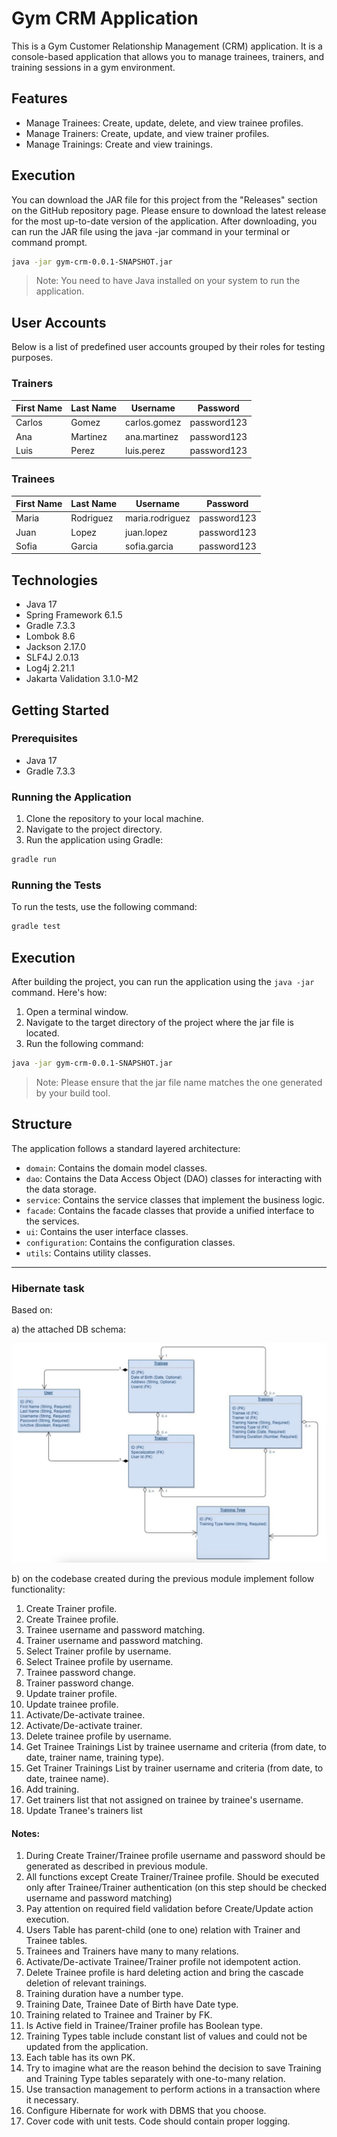 # Gym CRM Application

This is a Gym Customer Relationship Management (CRM) application. It is a console-based application that allows you to
manage trainees, trainers, and training sessions in a gym environment.

## Features

- Manage Trainees: Create, update, delete, and view trainee profiles.
- Manage Trainers: Create, update, and view trainer profiles.
- Manage Trainings: Create and view trainings.

## Execution

You can download the JAR file for this project from the "Releases" section on the GitHub repository page. Please ensure
to download the latest release for the most up-to-date version of the application. After downloading, you can run the
JAR file using the java -jar command in your terminal or command prompt.

```bash
java -jar gym-crm-0.0.1-SNAPSHOT.jar
```

> Note: You need to have Java installed on your system to run the application.

## User Accounts
Below is a list of predefined user accounts grouped by their roles for testing purposes.

### Trainers

| First Name | Last Name | Username     | Password    |
|------------|-----------|--------------|-------------|
| Carlos     | Gomez     | carlos.gomez | password123 |
| Ana        | Martinez  | ana.martinez | password123 |
| Luis       | Perez     | luis.perez   | password123 |

### Trainees

| First Name | Last Name | Username        | Password    |
|------------|-----------|-----------------|-------------|
| Maria      | Rodriguez | maria.rodriguez | password123 |
| Juan       | Lopez     | juan.lopez      | password123 |
| Sofia      | Garcia    | sofia.garcia    | password123 |


## Technologies

- Java 17
- Spring Framework 6.1.5
- Gradle 7.3.3
- Lombok 8.6
- Jackson 2.17.0
- SLF4J 2.0.13
- Log4j 2.21.1
- Jakarta Validation 3.1.0-M2

## Getting Started

### Prerequisites

- Java 17
- Gradle 7.3.3

### Running the Application

1. Clone the repository to your local machine.
2. Navigate to the project directory.
3. Run the application using Gradle:

```bash
gradle run
```

### Running the Tests

To run the tests, use the following command:

```bash
gradle test
```

## Execution

After building the project, you can run the application using the `java -jar` command. Here's how:

1. Open a terminal window.
2. Navigate to the target directory of the project where the jar file is located.
3. Run the following command:

```bash
java -jar gym-crm-0.0.1-SNAPSHOT.jar
```

> Note:
> Please ensure that the jar file name matches the one generated by your build tool.

## Structure

The application follows a standard layered architecture:

- `domain`: Contains the domain model classes.
- `dao`: Contains the Data Access Object (DAO) classes for interacting with the data storage.
- `service`: Contains the service classes that implement the business logic.
- `facade`: Contains the facade classes that provide a unified interface to the services.
- `ui`: Contains the user interface classes.
- `configuration`: Contains the configuration classes.
- `utils`: Contains utility classes.

---

### Hibernate task
Based on:

a) the attached DB schema:

![img_1.png](img_1.png)

b) on the codebase created during the previous module implement follow functionality:
1. Create Trainer profile.
2. Create Trainee profile.
3. Trainee username and password matching.
4. Trainer username and password matching.
5. Select Trainer profile by username.
6. Select Trainee profile by username.
7. Trainee password change.
8. Trainer password change.
9. Update trainer profile.
10. Update trainee profile.
11. Activate/De-activate trainee.
12. Activate/De-activate trainer.
13. Delete trainee profile by username.
14. Get Trainee Trainings List by trainee username and criteria (from date, to date, trainer
    name, training type).
15. Get Trainer Trainings List by trainer username and criteria (from date, to date, trainee
    name).
16. Add training.
17. Get trainers list that not assigned on trainee by trainee's username.
18. Update Tranee's trainers list
    
#### Notes:

1. During Create Trainer/Trainee profile username and password should be generated as
   described in previous module.
2. All functions except Create Trainer/Trainee profile. Should be executed only after
   Trainee/Trainer authentication (on this step should be checked username and password
   matching)
3. Pay attention on required field validation before Create/Update action execution.
4. Users Table has parent-child (one to one) relation with Trainer and Trainee tables.
5. Trainees and Trainers have many to many relations.
6. Activate/De-activate Trainee/Trainer profile not idempotent action.
7. Delete Trainee profile is hard deleting action and bring the cascade deletion of relevant
   trainings.
8. Training duration have a number type.
9. Training Date, Trainee Date of Birth have Date type.
10. Training related to Trainee and Trainer by FK.
11. Is Active field in Trainee/Trainer profile has Boolean type.
12. Training Types table include constant list of values and could not be updated from the
    application.
13. Each table has its own PK.
14. Try to imagine what are the reason behind the decision to save Training and Training
    Type tables separately with one-to-many relation.
15. Use transaction management to perform actions in a transaction where it necessary.
16. Configure Hibernate for work with DBMS that you choose.
17. Cover code with unit tests. Code should contain proper logging.